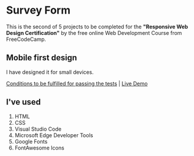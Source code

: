 # Survey Form
This is the second of 5 projects to be completed for the **"Responsive Web Design Certification"** by 
the free online Web Development Course from FreeCodeCamp.
## Mobile first design



I have designed it for small devices.


[Conditions to be fulfilled for passing the tests](https://www.freecodecamp.org/learn/responsive-web-design/responsive-web-design-projects/build-a-survey-form) | [Live Demo](https://nels-survey.netlify.app/)


## I've used 

 1. HTML
 2. CSS
 3. Visual Studio Code
 4. Microsoft Edge Developer Tools
 5. Google Fonts
 6. FontAwesome Icons
